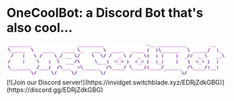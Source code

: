 # OneCoolBot: a Discord Bot that's also cool...
<img src="OneCoolBot.png" title="OneCoolBot"/>
[![Join our Discord server!](https://invidget.switchblade.xyz/EDRjZdkGBG)](https://discord.gg/EDRjZdkGBG)

